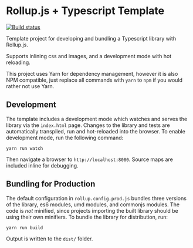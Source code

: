 # Rollup.js + Typescript Template

[![Build status](https://ci.appveyor.com/api/projects/status/lggcm64oeycjut75?svg=true)](https://ci.appveyor.com/project/psastras/typescript-rollup-skeleton)

Template project for developing and bundling a Typescript library with Rollup.js.

Supports inlining css and images, and a development mode with hot reloading.

This project uses Yarn for dependency management, however it is also NPM compatible, just replace
all commands with `yarn` to `npm` if you would rather not use Yarn.

## Development

The template includes a development mode which watches and serves the library via the `index.html`
page.  Changes to the library and tests are automatically transpiled, run and hot-reloaded into the
 browser. To enable development mode, run the following command:

```shell
yarn run watch
```

Then navigate a browser to `http://localhost:8080`.  Source maps are included inline for debugging.

## Bundling for Production

The default configuration in `rollup.config.prod.js` bundles three versions of the library, es6
modules, umd modules, and commonjs modules.  The code is *not* minified, since projects importing
the built library should be using their own minifiers.  To bundle the library for distribution,
run:

```shell
yarn run build
```

Output is written to the `dist/` folder.